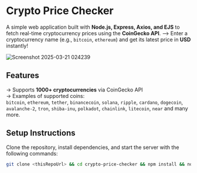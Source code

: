 #  Crypto Price Checker

A simple web application built with **Node.js, Express, Axios, and EJS** to fetch real-time cryptocurrency prices using the **CoinGecko API**. 
--> Enter a cryptocurrency name (e.g., `bitcoin`, `ethereum`) and get its latest price in **USD** instantly!

![Screenshot 2025-03-21 024239](https://github.com/user-attachments/assets/286bcb4a-1d0a-4fb4-ae5d-70282cbee2d5)

##  Features
->  Supports **1000+ cryptocurrencies** via CoinGecko API  
->  Examples of supported coins:  
   `bitcoin`, `ethereum`, `tether`, `binancecoin`, `solana`, `ripple`, `cardano`, `dogecoin`, `avalanche-2`, `tron`, `shiba-inu`, `polkadot`, `chainlink`, `litecoin`, `near` and many more.


## Setup Instructions
Clone the repository, install dependencies, and start the server with the following commands:  

```bash
git clone <thisRepoUrl> && cd crypto-price-checker && npm install && nodemon index.js
